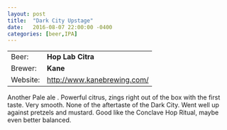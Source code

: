 ```yaml
---
layout: post
title:  "Dark City Upstage"
date:   2016-08-07 22:00:00 -0400
categories: [beer,IPA]
---
```


|   |   |
|---|---|
| Beer: | __Hop Lab Citra__ |
| Brewer: | __Kane__ |
| Website: | <http://www.kanebrewing.com/> |

Another Pale ale . Powerful citrus, zings right out of the box with the first taste. Very smooth. None of the aftertaste of the Dark City. Went well up against pretzels and mustard. Good like the Conclave Hop Ritual, maybe even better balanced.
